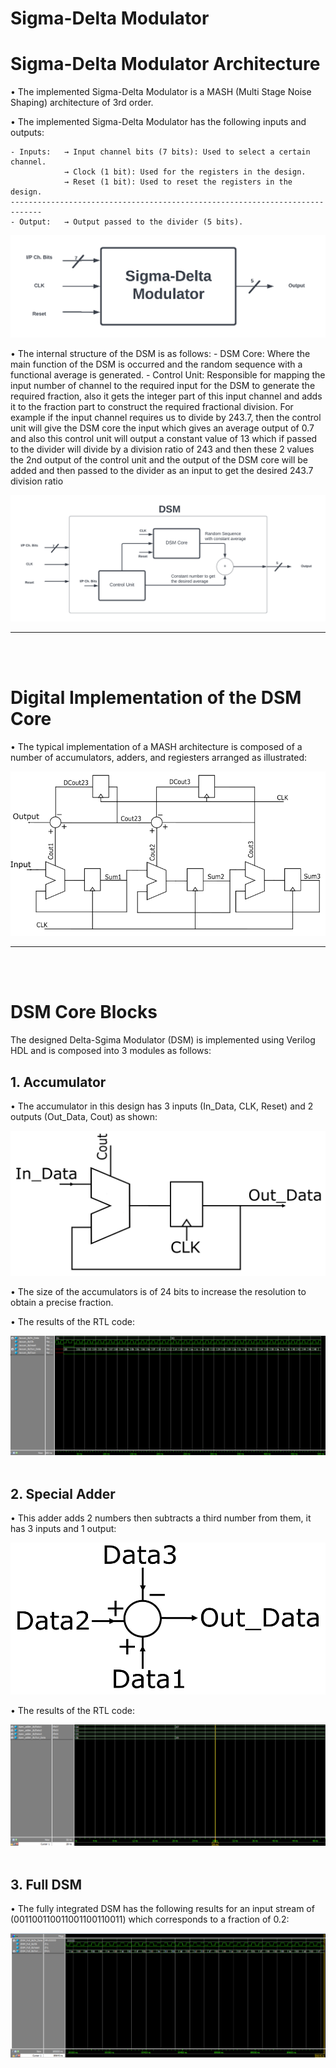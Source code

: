 Sigma-Delta Modulator
=================

# Sigma-Delta Modulator Architecture

• The implemented Sigma-Delta Modulator is a MASH (Multi Stage Noise Shaping) architecture of 3rd order.

• The implemented Sigma-Delta Modulator has the following inputs and outputs:

    - Inputs:   → Input channel bits (7 bits): Used to select a certain channel.
                → Clock (1 bit): Used for the registers in the design.
                → Reset (1 bit): Used to reset the registers in the design.
    -----------------------------------------------------------------------------
    - Output:   → Output passed to the divider (5 bits).

![DSM Block](./images/DSM_Block.png "DSM Block")

• The internal structure of the DSM is as follows:
    - DSM Core: Where the main function of the DSM is occurred and the random sequence with a functional average is generated.
    - Control Unit: Responsible for mapping the input number of channel to the required input for the DSM to generate the required fraction, also it gets the integer part       of this input channel and adds it to the fraction part to construct the required fractional division. For example if the input channel requires us to divide by 243.7,       then the control unit will give the DSM core the input which gives an average output of 0.7 and also this control unit will output a constant value of 13 which if           passed to the divider will divide by a division ratio of 243 and then these 2 values the 2nd output of the control unit and the output of the DSM core will be added and     then passed to the divider as an input to get the desired 243.7 division ratio
    
![DSM Internal Structure](./images/DSM_internal_Arch.png "DSM Internal Structure")


_____
<br/><br/>

# Digital Implementation of the DSM Core

• The typical implementation of a MASH architecture is composed of a number of accumulators, adders, and regiesters arranged as illustrated:

![DSM Diagram](images/DSM_Diagram_Modified.png "DSM Diagram")

____
<br/><br/>

# DSM Core Blocks
The designed Delta-Sgima Modulator (DSM) is implemented using Verilog HDL and is composed into 3 modules as follows:
## 1. Accumulator
• The accumulator in this design has 3 inputs (In_Data, CLK, Reset) and 2 outputs (Out_Data, Cout) as shown:

![DSM Accumulator](images/DSM_Accum.png "DSM Accumulator")

• The size of the accumulators is of 24 bits to increase the resolution to obtain a precise fraction.


• The results of the RTL code:

![DSM Accumulator Results](images/DSM_Accum_Results.png "DSM Accumulator Results")
<br/><br/>

## 2. Special Adder
• This adder adds 2 numbers then subtracts a third number from them, it has 3 inputs and 1 output:

![DSM Special Adder](images/DSM_Special_Adder.png "DSM Special Adder")

• The results of the RTL code:

![DSM Special Adder Results](images/DSM_Special_Adder_Results.png "DSM Special Adder Results")
<br/><br/>

## 3. Full DSM
• The fully integrated DSM has the following results for an input stream of (001100110011001100110011) which corresponds to a fraction of 0.2:

![DSM Results](images/DSM_Core_Final_Results.png "DSM Results")
